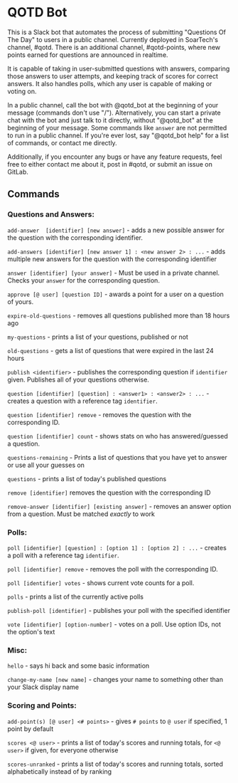 # QOTD Bot

This is a Slack bot that automates the process of submitting "Questions Of The Day" to users in a public channel. Currently deployed in SoarTech's channel, #qotd. There is an additional channel, #qotd-points, where new points earned for questions are announced in realtime.

It is capable of taking in user-submitted questions with answers, comparing those answers to user attempts, and keeping track of scores for correct answers. It also handles polls, which any user is capable of making or voting on.

In a public channel, call the bot with @qotd\_bot at the beginning of your message (commands don't use "/"). Alternatively, you can start a private chat with the bot and just talk to it directly, without "@qotd\_bot" at the beginning of your message. Some commands like `answer` are not permitted to run in a public channel.
If you're ever lost, say "@qotd\_bot help" for a list of commands, or contact me directly.

Additionally, if you encounter any bugs or have any feature requests, feel free to either contact me about it, post in #qotd, or submit an issue on GitLab.

## Commands

### Questions and Answers:

   `add-answer  [identifier] [new answer]` - adds a new possible answer for the question with the corresponding identifier.

   `add-answers [identifier] [new answer 1] : <new answer 2> : ...` - adds multiple new answers for the question with the corresponding identifier

   `answer [identifier] [your answer]` - Must be used in a private channel. Checks your `answer` for the corresponding question.
   
   `approve [@ user] [question ID]` - awards a point for a user on a question of yours.

   `expire-old-questions` - removes all questions published more than 18 hours ago

   `my-questions` - prints a list of your questions, published or not

   `old-questions` - gets a list of questions that were expired in the last 24 hours

   `publish <identifier>` - publishes the corresponding question if `identifier` given. Publishes all of your questions otherwise.

   `question [identifier] [question] : <answer1> : <answer2> : ...` - creates a question with a reference tag `identifier`.

   `question [identifier] remove` - removes the question with the corresponding ID.

   `question [identifier] count` - shows stats on who has answered/guessed a question.

   `questions-remaining` - Prints a list of questions that you have yet to answer or use all your guesses on

   `questions` - prints a list of today's published questions

   `remove [identifier]` removes the question with the corresponding ID

   `remove-answer [identifier] [existing answer]` - removes an answer option from a question. Must be matched _exactly_ to work



### Polls:

   `poll [identifier] [question] : [option 1] : [option 2] : ...` - creates a poll with a reference tag `identifier`.

   `poll [identifier] remove` - removes the poll with the corresponding ID.

   `poll [identifier] votes` - shows current vote counts for a poll.

   `polls` - prints a list of the currently active polls

   `publish-poll [identifier]` - publishes your poll with the specified identifier

   `vote [identifier] [option-number]` - votes on a poll. Use option IDs, not the option's text



### Misc:

   `hello` - says hi back and some basic information

   `change-my-name [new name]` - changes your name to something other than your Slack display name



### Scoring and Points:

   `add-point(s) [@ user] <# points>` - gives `# points` to `@ user` if specified, 1 point by default

   `scores <@ user>` - prints a list of today's scores and running totals, for `<@ user>` if given, for everyone otherwise

   `scores-unranked` - prints a list of today's scores and running totals, sorted alphabetically instead of by ranking